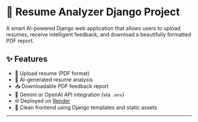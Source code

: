 # 🧠 Resume Analyzer Django Project

A smart AI-powered Django web application that allows users to upload resumes, receive intelligent feedback, and download a beautifully formatted PDF report.

## ✨ Features

- 📄 Upload resume (PDF format)
- 🤖 AI-generated resume analysis
- 📥 Downloadable PDF feedback report
- 🧠 Gemini or OpenAI API integration (via `.env`)
- 🌐 Deployed on [Render](https://render.com)
- 🎨 Clean frontend using Django templates and static assets

---
